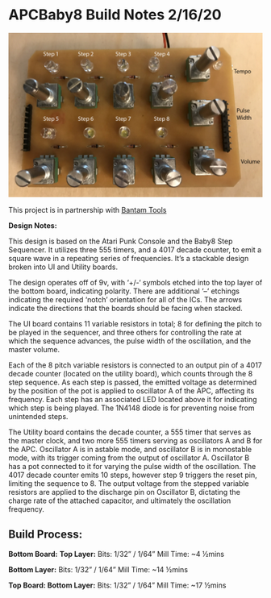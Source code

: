 # APCBaby8 Build Notes 2/16/20

![A handheld Atari Punk Console and Baby 8 Sequencer sits on a table](https://github.com/jps723/APC-Baby8/blob/master/APCBaby8Layout.png)

This project is in partnership with [Bantam Tools](https://www.bantamtools.com)

**Design Notes:**

This design is based on the Atari Punk Console and the Baby8 Step Sequencer.  It utilizes three 555 timers, and a 4017 decade counter, to emit a square wave in a repeating series of frequencies.  It’s a stackable design broken into UI and Utility boards.

The design operates off of 9v, with ‘+/-‘ symbols etched into the top layer of the bottom board, indicating polarity. There are additional ‘–‘ etchings indicating the required ‘notch’ orientation for all of the ICs.  The arrows indicate the directions that the boards should be facing when stacked.

The UI board contains 11 variable resistors in total; 8 for defining the pitch to be played in the sequencer, and three others for controlling the rate at which the sequence advances, the pulse width of the oscillation, and the master volume.

Each of the 8 pitch variable resistors is connected to an output pin of a 4017 decade counter (located on the utility board), which counts through the 8 step sequence.  As each step is passed, the emitted voltage as determined by the position of the pot is applied to oscillator A of the APC, affecting its frequency.  Each step has an associated LED located above it for indicating which step is being played. The 1N4148 diode is for preventing noise from unintended steps.

The Utility board contains the decade counter, a 555 timer that serves as the master clock, and two more 555 timers serving as oscillators A and B for the APC.  Oscillator A is in astable mode, and oscillator B is in monostable mode, with its trigger coming from the output of oscillator A.  Oscillator B has a pot connected to it for varying the pulse width of the oscillation. The 4017 decade counter emits 10 steps, however step 9 triggers the reset pin, limiting the sequence to 8.  The output voltage from the stepped variable resistors are applied to the discharge pin on Oscillator B, dictating the charge rate of the attached capacitor, and ultimately the oscillation frequency.


## **Build Process:**

**Bottom Board:**
**Top Layer:**
Bits: 1/32” / 1/64”
Mill Time: ~4 ½mins

**Bottom Layer:**
Bits: 1/32” / 1/64”
Mill Time: ~14 ½mins

**Top Board:
Bottom Layer:**
Bits: 1/32” / 1/64”
Mill Time: ~17 ½mins

